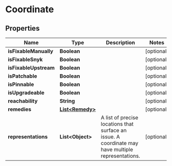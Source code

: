 

# Coordinate


## Properties

| Name | Type | Description | Notes |
|------------ | ------------- | ------------- | -------------|
|**isFixableManually** | **Boolean** |  |  [optional] |
|**isFixableSnyk** | **Boolean** |  |  [optional] |
|**isFixableUpstream** | **Boolean** |  |  [optional] |
|**isPatchable** | **Boolean** |  |  [optional] |
|**isPinnable** | **Boolean** |  |  [optional] |
|**isUpgradeable** | **Boolean** |  |  [optional] |
|**reachability** | **String** |  |  [optional] |
|**remedies** | [**List&lt;Remedy&gt;**](Remedy.md) |  |  [optional] |
|**representations** | **List&lt;Object&gt;** | A list of precise locations that surface an issue. A coordinate may have multiple representations.  |  [optional] |




